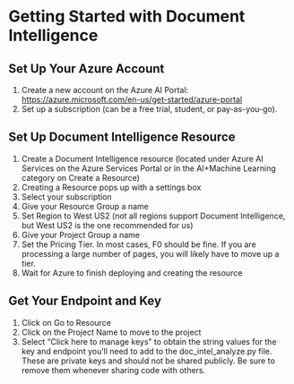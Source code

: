 # Getting Started with Document Intelligence

## Set Up Your Azure Account
1. Create a new account on the Azure AI Portal: https://azure.microsoft.com/en-us/get-started/azure-portal
2. Set up a subscription (can be a free trial, student, or pay-as-you-go).

## Set Up Document Intelligence Resource
1. Create a Document Intelligence resource (located under Azure AI Services on the Azure Services Portal or in the AI+Machine Learning category on Create a Resource)
2. Creating a Resource pops up with a settings box
3. Select your subscription
4. Give your Resource Group a name
5. Set Region to West US2 (not all regions support Document Intelligence, but West US2 is the one recommended for us)
6. Give your Project Group a name
7. Set the Pricing Tier. In most cases, F0 should be fine. If you are processing a large number of pages, you will likely have to move up a tier.
8. Wait for Azure to finish deploying and creating the resource

## Get Your Endpoint and Key
1. Click on Go to Resource
2. Click on the Project Name to move to the project
3. Select “Click here to manage keys” to obtain the string values for the key and endpoint you’ll need to add to the doc_intel_analyze.py file. These are private keys and should not be shared publicly. Be sure to remove them whenever sharing code with others.
